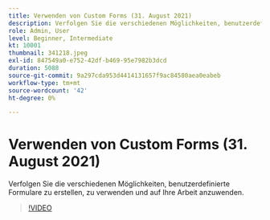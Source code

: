 ```yaml
---
title: Verwenden von Custom Forms (31. August 2021)
description: Verfolgen Sie die verschiedenen Möglichkeiten, benutzerdefinierte Formulare zu erstellen, zu verwenden und auf Ihre Arbeit anzuwenden.
role: Admin, User
level: Beginner, Intermediate
kt: 10001
thumbnail: 341218.jpeg
exl-id: 847549a0-e752-42df-b469-95e7982b3dcd
duration: 5088
source-git-commit: 9a297cda953d4414131657f9ac84580aea0eabeb
workflow-type: tm+mt
source-wordcount: '42'
ht-degree: 0%

---
```


# Verwenden von Custom Forms (31. August 2021)

Verfolgen Sie die verschiedenen Möglichkeiten, benutzerdefinierte Formulare zu erstellen, zu verwenden und auf Ihre Arbeit anzuwenden.

>[!VIDEO](https://video.tv.adobe.com/v/341218/?quality=12&learn=on)
